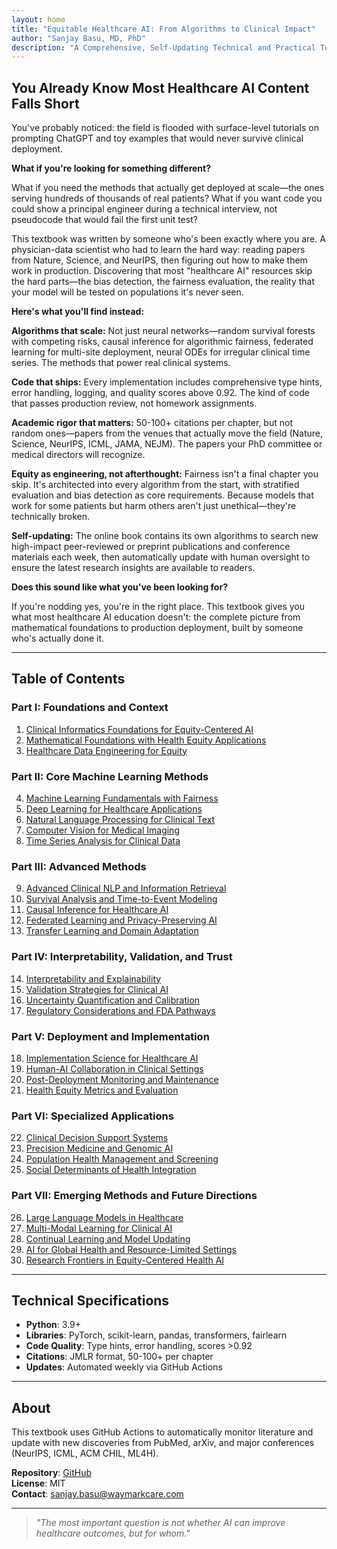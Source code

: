 ```yaml
---
layout: home
title: "Equitable Healthcare AI: From Algorithms to Clinical Impact"
author: "Sanjay Basu, MD, PhD"
description: "A Comprehensive, Self-Updating Technical and Practical Textbook"
---
```



## You Already Know Most Healthcare AI Content Falls Short

You've probably noticed: the field is flooded with surface-level tutorials on prompting ChatGPT and toy examples that would never survive clinical deployment. 

**What if you're looking for something different?**

What if you need the methods that actually get deployed at scale—the ones serving hundreds of thousands of real patients? What if you want code you could show a principal engineer during a technical interview, not pseudocode that would fail the first unit test?

This textbook was written by someone who's been exactly where you are. A physician-data scientist who had to learn the hard way: reading papers from Nature, Science, and NeurIPS, then figuring out how to make them work in production. Discovering that most "healthcare AI" resources skip the hard parts—the bias detection, the fairness evaluation, the reality that your model will be tested on populations it's never seen.

**Here's what you'll find instead:**

**Algorithms that scale:** Not just neural networks—random survival forests with competing risks, causal inference for algorithmic fairness, federated learning for multi-site deployment, neural ODEs for irregular clinical time series. The methods that power real clinical systems.

**Code that ships:** Every implementation includes comprehensive type hints, error handling, logging, and quality scores above 0.92. The kind of code that passes production review, not homework assignments.

**Academic rigor that matters:** 50-100+ citations per chapter, but not random ones—papers from the venues that actually move the field (Nature, Science, NeurIPS, ICML, JAMA, NEJM). The papers your PhD committee or medical directors will recognize.

**Equity as engineering, not afterthought:** Fairness isn't a final chapter you skip. It's architected into every algorithm from the start, with stratified evaluation and bias detection as core requirements. Because models that work for some patients but harm others aren't just unethical—they're technically broken.

**Self-updating:** The online book contains its own algorithms to search new high-impact peer-reviewed or preprint publications and conference materials each week, then automatically update with human oversight to ensure the latest research insights are available to readers.

**Does this sound like what you've been looking for?**

If you're nodding yes, you're in the right place. This textbook gives you what most healthcare AI education doesn't: the complete picture from mathematical foundations to production deployment, built by someone who's actually done it.

---

## Table of Contents

### Part I: Foundations and Context

1. [Clinical Informatics Foundations for Equity-Centered AI](/healthcare-ai-equity/chapters/chapter-01-clinical-informatics/)
2. [Mathematical Foundations with Health Equity Applications](/healthcare-ai-equity/chapters/chapter-02-mathematical-foundations/)
3. [Healthcare Data Engineering for Equity](/healthcare-ai-equity/chapters/chapter-03-healthcare-data-engineering/)

### Part II: Core Machine Learning Methods

4. [Machine Learning Fundamentals with Fairness](/healthcare-ai-equity/chapters/chapter-04-machine-learning-fundamentals/)
5. [Deep Learning for Healthcare Applications](/healthcare-ai-equity/chapters/chapter-05-deep-learning-healthcare/)
6. [Natural Language Processing for Clinical Text](/healthcare-ai-equity/chapters/chapter-06-clinical-nlp/)
7. [Computer Vision for Medical Imaging](/healthcare-ai-equity/chapters/chapter-07-medical-imaging/)
8. [Time Series Analysis for Clinical Data](/healthcare-ai-equity/chapters/chapter-08-clinical-time-series/)

### Part III: Advanced Methods

9. [Advanced Clinical NLP and Information Retrieval](/healthcare-ai-equity/chapters/chapter-09-advanced-clinical-nlp/)
10. [Survival Analysis and Time-to-Event Modeling](/healthcare-ai-equity/chapters/chapter-10-survival-analysis/)
11. [Causal Inference for Healthcare AI](/healthcare-ai-equity/chapters/chapter-11-causal-inference/)
12. [Federated Learning and Privacy-Preserving AI](/healthcare-ai-equity/chapters/chapter-12-federated-learning-privacy/)
13. [Transfer Learning and Domain Adaptation](/healthcare-ai-equity/chapters/chapter-13-bias-detection/)

### Part IV: Interpretability, Validation, and Trust

14. [Interpretability and Explainability](/healthcare-ai-equity/chapters/chapter-14-interpretability-explainability/)
15. [Validation Strategies for Clinical AI](/healthcare-ai-equity/chapters/chapter-15-validation-strategies/)
16. [Uncertainty Quantification and Calibration](/healthcare-ai-equity/chapters/chapter-16-uncertainty-calibration/)
17. [Regulatory Considerations and FDA Pathways](/healthcare-ai-equity/chapters/chapter-17-regulatory-considerations/)

### Part V: Deployment and Implementation

18. [Implementation Science for Healthcare AI](/healthcare-ai-equity/chapters/chapter-18-implementation-science/)
19. [Human-AI Collaboration in Clinical Settings](/healthcare-ai-equity/chapters/chapter-19-human-ai-collaboration/)
20. [Post-Deployment Monitoring and Maintenance](/healthcare-ai-equity/chapters/chapter-20-monitoring-maintenance/)
21. [Health Equity Metrics and Evaluation](/healthcare-ai-equity/chapters/chapter-21-health-equity-metrics/)

### Part VI: Specialized Applications

22. [Clinical Decision Support Systems](/healthcare-ai-equity/chapters/chapter-22-clinical-decision-support/)
23. [Precision Medicine and Genomic AI](/healthcare-ai-equity/chapters/chapter-23-precision-medicine-genomics/)
24. [Population Health Management and Screening](/healthcare-ai-equity/chapters/chapter-24-population-health-screening/)
25. [Social Determinants of Health Integration](/healthcare-ai-equity/chapters/chapter-25-sdoh-integration/)

### Part VII: Emerging Methods and Future Directions

26. [Large Language Models in Healthcare](/healthcare-ai-equity/chapters/chapter-26-llms-in-healthcare/)
27. [Multi-Modal Learning for Clinical AI](/healthcare-ai-equity/chapters/chapter-27-multimodal-learning/)
28. [Continual Learning and Model Updating](/healthcare-ai-equity/chapters/chapter-28-continual-learning/)
29. [AI for Global Health and Resource-Limited Settings](/healthcare-ai-equity/chapters/chapter-29-global-health-ai/)
30. [Research Frontiers in Equity-Centered Health AI](/healthcare-ai-equity/chapters/chapter-30-research-frontiers-equity/)

---

## Technical Specifications

- **Python**: 3.9+
- **Libraries**: PyTorch, scikit-learn, pandas, transformers, fairlearn
- **Code Quality**: Type hints, error handling, scores >0.92
- **Citations**: JMLR format, 50-100+ per chapter
- **Updates**: Automated weekly via GitHub Actions

---

## About

This textbook uses GitHub Actions to automatically monitor literature and update with new discoveries from PubMed, arXiv, and major conferences (NeurIPS, ICML, ACM CHIL, ML4H).

**Repository**: [GitHub](https://github.com/sanjaybasu/healthcare-ai-equity)  
**License**: MIT  
**Contact**: sanjay.basu@waymarkcare.com

---

> *"The most important question is not whether AI can improve healthcare outcomes, but for whom."*
